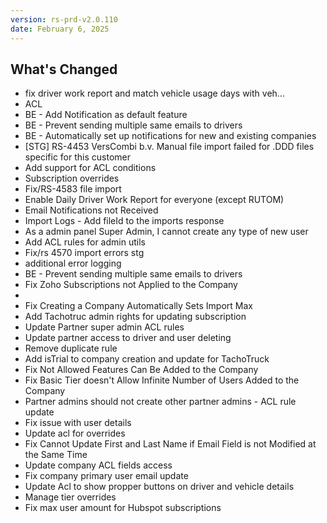```yaml
---
version: rs-prd-v2.0.110
date: February 6, 2025
---
```


## What's Changed
* fix driver work report and match vehicle usage days with veh…
* ACL
* BE - Add Notification as default feature
* BE - Prevent sending multiple same emails to drivers
* BE - Automatically set up notifications for new and existing companies
* [STG] RS-4453 VersCombi b.v. Manual file import failed for .DDD files specific for this customer
* Add support for ACL conditions
* Subscription overrides
* Fix/RS-4583 file import
* Enable Daily Driver Work Report for everyone (except RUTOM)
* Email Notifications not Received
* Import Logs - Add fileId to the imports response
* As a admin panel Super Admin, I cannot create any type of new user
* Add ACL rules for admin utils
* Fix/rs 4570 import errors stg
* additional error logging
* BE - Prevent sending multiple same emails to drivers
* Fix Zoho Subscriptions not Applied to the Company
*
* Fix Creating a Company Automatically Sets Import Max
* Add Tachotruc admin rights for updating subscription
* Update Partner super admin ACL rules
* Update partner access to driver and user deleting
* Remove duplicate rule
* Add isTrial to company creation and update for TachoTruck
* Fix Not Allowed Features Can Be Added to the Company
* Fix Basic Tier doesn't Allow Infinite Number of Users Added to the Company
* Partner admins should not create other partner admins - ACL rule update
* Fix issue with user details
* Update acl for overrides
* Fix Cannot Update First and Last Name if Email Field is not Modified at the Same Time
* Update company ACL fields access
* Fix company primary user email update
* Update Acl to show propper buttons on driver and vehicle details
* Manage tier overrides
* Fix max user amount for Hubspot subscriptions